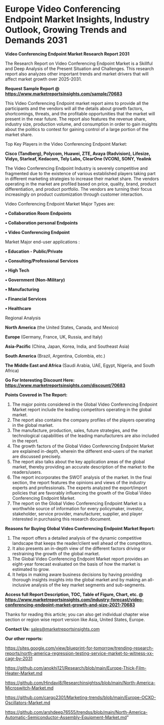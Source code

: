 # Europe Video Conferencing Endpoint Market Insights, Industry Outlook, Growing Trends and Demands 2031

<strong>Video Conferencing Endpoint Market Research Report 2031</strong>

The Research Report on Video Conferencing Endpoint Market is a Skillful and Deep Analysis of the Present Situation and Challenges. This research report also analyzes other important trends and market drivers that will affect market growth over 2025-2031.

<strong>Request Sample Report @ <a href=https://www.marketreportsinsights.com/sample/70683>https://www.marketreportsinsights.com/sample/70683</a></strong>

This Video Conferencing Endpoint market report aims to provide all the participants and the vendors will all the details about growth factors, shortcomings, threats, and the profitable opportunities that the market will present in the near future. The report also features the revenue share, industry size, production volume, and consumption in order to gain insights about the politics to contest for gaining control of a large portion of the market share.

Top Key Players in the Video Conferencing Endpoint Market:

<strong>Cisco (Tandberg), Polycom, Huawei, ZTE, Avaya (Radvision), Lifesize, Vidyo, Starleaf, Kedacom, Tely Labs, ClearOne (VCON), SONY, Yealink</strong>

The Video Conferencing Endpoint Industry is severely competitive and fragmented due to the existence of various established players taking part in different marketing strategies to increase their market share. The vendors operating in the market are profiled based on price, quality, brand, product differentiation, and product portfolio. The vendors are turning their focus increasingly on product customization through customer interaction.

Video Conferencing Endpoint Market Major Types are:

<strong>• Collaboration Room Endpoints

• Collaboration personal Endpoints

• Video Conferencing Endpoint</strong>

Market Major end-user applications :

<strong>• Education - Public/Private

• Consulting/Professional Services

• High Tech

• Government (Non-Military)

• Manufacturing

• Financial Services

• Healthcare</strong>

Regional Analysis

</u><strong><b>North America</b></strong> (the United States, Canada, and Mexico)

<strong><b>Europe </b></strong>(Germany, France, UK, Russia, and Italy)

<strong><b>Asia-Pacific</b></strong> (China, Japan, Korea, India, and Southeast Asia)

<strong><b>South America</b></strong> (Brazil, Argentina, Colombia, etc.)

<strong><b>The Middle East and Africa</b></strong> (Saudi Arabia, UAE, Egypt, Nigeria, and South Africa)

<strong>Go For Interesting Discount Here: <a href=https://www.marketreportsinsights.com/discount/70683>https://www.marketreportsinsights.com/discount/70683</a></strong>

<strong>Points Covered in The Report:</strong>
<ol>
  <li>The major points considered in the Global Video Conferencing Endpoint Market report include the leading competitors operating in the global market.</li>
  <li>The report also contains the company profiles of the players operating in the global market.</li>
  <li>The manufacture, production, sales, future strategies, and the technological capabilities of the leading manufacturers are also included in the report.</li>
  <li>The growth factors of the Global Video Conferencing Endpoint Market are explained in-depth, wherein the different end-users of the market are discussed precisely.</li>
  <li>The report also talks about the key application areas of the global market, thereby providing an accurate description of the market to the readers/users.</li>
  <li>The report incorporates the SWOT analysis of the market. In the final section, the report features the opinions and views of the industry experts and professionals. The experts analyzed the export/import policies that are favorably influencing the growth of the Global Video Conferencing Endpoint Market.</li>
  <li>The report on the Global Video Conferencing Endpoint Market is a worthwhile source of information for every policymaker, investor, stakeholder, service provider, manufacturer, supplier, and player interested in purchasing this research document.</li>
</ol>
<strong>Reasons for Buying Global Video Conferencing Endpoint Market Report:</strong>

<ol>
  <li>The report offers a detailed analysis of the dynamic competitive landscape that keeps the reader/client well ahead of the competitors.</li>
  <li>It also presents an in-depth view of the different factors driving or restraining the growth of the global market.</li>
  <li>The Global Video Conferencing Endpoint Market report provides an eight-year forecast evaluated on the basis of how the market is estimated to grow.</li>
  <li>It helps in making aware business decisions by having providing thorough insights insights into the global market and by making an all-inclusive analysis of the key market segments and sub-segments.</li>
</ol>
<strong>Access full Report Description, TOC, Table of Figure, Chart, etc. @ <a href=https://www.marketreportsinsights.com/industry-forecast/video-conferencing-endpoint-market-growth-and-size-2021-70683>https://www.marketreportsinsights.com/industry-forecast/video-conferencing-endpoint-market-growth-and-size-2021-70683</a></strong>


Thanks for reading this article; you can also get individual chapter wise section or region wise report version like Asia, United States, Europe.

<strong>Contact Us:</strong>
sales@marketreportsinsights.com

<strong>Our other reports:</strong>

<a href=https://sites.google.com/view/blueprint-for-tomorrow/trending-research-reports/north-america-regression-testing-service-market-to-witness-xx-cagr-by-2031>https://sites.google.com/view/blueprint-for-tomorrow/trending-research-reports/north-america-regression-testing-service-market-to-witness-xx-cagr-by-2031</a>

<a href=https://github.com/anokhi121/Research/blob/main/Europe-Thick-Film-Heater-Market.md>https://github.com/anokhi121/Research/blob/main/Europe-Thick-Film-Heater-Market.md</a>

<a href=https://github.com/Hindavi8/Researchinsightss/blob/main/North-America-Microswitch-Market.md>https://github.com/Hindavi8/Researchinsightss/blob/main/North-America-Microswitch-Market.md</a>

<a href=https://github.com/cargo2301/Marketing-trends/blob/main/Europe-OCXO-Oscillators-Market.md>https://github.com/cargo2301/Marketing-trends/blob/main/Europe-OCXO-Oscillators-Market.md</a>

<a href=https://github.com/arshdeep76555/trendss/blob/main/North-America-Automatic-Semiconductor-Assembly-Equipment-Market.md>https://github.com/arshdeep76555/trendss/blob/main/North-America-Automatic-Semiconductor-Assembly-Equipment-Market.md</a>"
